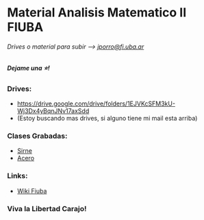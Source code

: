 # Material Analisis Matematico II FIUBA
###### Drives o material para subir --> jporro@fi.uba.ar
##### Dejame una ⭐!

### Drives:
* https://drive.google.com/drive/folders/1EJVKcSFM3kU-Wj3Dx4yBqnJNv17axSdd
* (Estoy buscando mas drives, si alguno tiene mi mail esta arriba)

### Clases Grabadas:
* [Sirne](https://drive.google.com/drive/folders/1ZNFWQslerkyu2erbAPtoTYn4b-48Hgdw)
* [Acero](https://drive.google.com/drive/folders/1kwbR-EFoM4QkO2MWx3RY848uhpuzcscf) 

### Links:
* [Wiki Fiuba](http://wiki.foros-fiuba.com.ar/materias:61:03)

### Viva la Libertad Carajo! 
